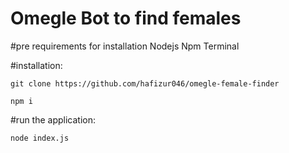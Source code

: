 # Omegle Bot to find females

#pre requirements for installation
Nodejs
Npm
Terminal

#installation:
```
git clone https://github.com/hafizur046/omegle-female-finder
```
```
npm i
```

#run the application:
```
node index.js
```
